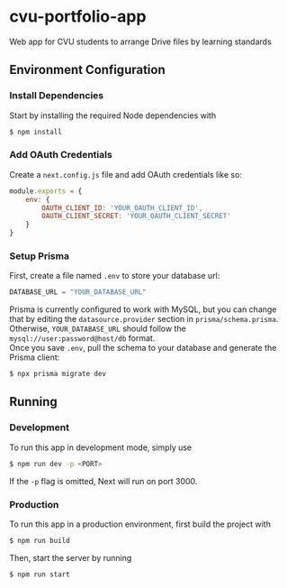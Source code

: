 # cvu-portfolio-app
Web app for CVU students to arrange Drive files by learning standards

## Environment Configuration
### Install Dependencies
Start by installing the required Node dependencies with
```bash
$ npm install
```
### Add OAuth Credentials
Create a `next.config.js` file and add OAuth credentials like so:
```js
module.exports = {
    env: {
        OAUTH_CLIENT_ID: 'YOUR_OAUTH_CLIENT_ID',
        OAUTH_CLIENT_SECRET: 'YOUR_OAUTH_CLIENT_SECRET'
    }
}
```
### Setup Prisma
First, create a file named `.env` to store your database url:
```js
DATABASE_URL = "YOUR_DATABASE_URL"
```
Prisma is currently configured to work with MySQL, but you can change that by editing the `datasource.provider` section in `prisma/schema.prisma`. Otherwise, `YOUR_DATABASE_URL` should follow the `mysql://user:password@host/db` format.
<br/>
Once you save `.env`, pull the schema to your database and generate the Prisma client:
```bash
$ npx prisma migrate dev
```

## Running
### Development
To run this app in development mode, simply use
```bash
$ npm run dev -p <PORT>
```
If the `-p` flag is omitted, Next will run on port 3000.
### Production
To run this app in a production environment, first build the project with
```bash
$ npm run build
```
Then, start the server by running
```bash
$ npm run start
```
